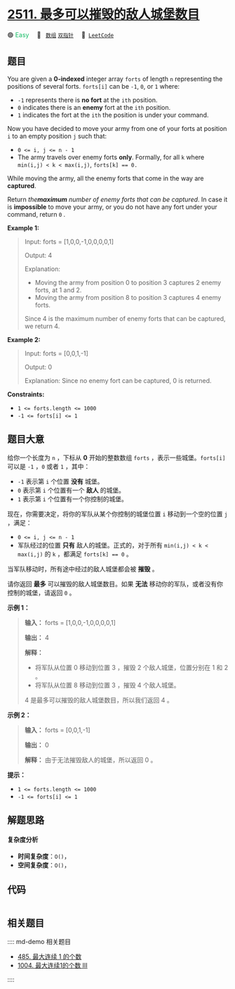 # [2511. 最多可以摧毁的敌人城堡数目](https://leetcode.com/problems/maximum-enemy-forts-that-can-be-captured)

🟢 <font color=#15bd66>Easy</font>&emsp; 🔖&ensp; [`数组`](/leetcode/outline/tag/array.md) [`双指针`](/leetcode/outline/tag/two-pointers.md)&emsp; 🔗&ensp;[`LeetCode`](https://leetcode.com/problems/maximum-enemy-forts-that-can-be-captured)


## 题目

You are given a **0-indexed** integer array `forts` of length `n` representing
the positions of several forts. `forts[i]` can be `-1`, `0`, or `1` where:

  * `-1` represents there is **no fort** at the `ith` position.
  * `0` indicates there is an **enemy** fort at the `ith` position.
  * `1` indicates the fort at the `ith` the position is under your command.

Now you have decided to move your army from one of your forts at position `i`
to an empty position `j` such that:

  * `0 <= i, j <= n - 1`
  * The army travels over enemy forts **only**. Formally, for all `k` where `min(i,j) < k < max(i,j)`, `forts[k] == 0.`

While moving the army, all the enemy forts that come in the way are
**captured**.

Return _the**maximum** number of enemy forts that can be captured_. In case it
is **impossible** to move your army, or you do not have any fort under your
command, return `0` _._



**Example 1:**

> Input: forts = [1,0,0,-1,0,0,0,0,1]
> 
> Output: 4
> 
> Explanation:
> - Moving the army from position 0 to position 3 captures 2 enemy forts, at 1 and 2.
> - Moving the army from position 8 to position 3 captures 4 enemy forts.
> 
> Since 4 is the maximum number of enemy forts that can be captured, we return 4.

**Example 2:**

> Input: forts = [0,0,1,-1]
> 
> Output: 0
> 
> Explanation: Since no enemy fort can be captured, 0 is returned.

**Constraints:**

  * `1 <= forts.length <= 1000`
  * `-1 <= forts[i] <= 1`


## 题目大意

给你一个长度为 `n` ，下标从 **0**  开始的整数数组 `forts` ，表示一些城堡。`forts[i]` 可以是 `-1` ，`0` 或者
`1` ，其中：

  * `-1` 表示第 `i` 个位置 **没有**  城堡。
  * `0` 表示第 `i` 个位置有一个 **敌人**  的城堡。
  * `1` 表示第 `i` 个位置有一个你控制的城堡。

现在，你需要决定，将你的军队从某个你控制的城堡位置 `i` 移动到一个空的位置 `j` ，满足：

  * `0 <= i, j <= n - 1`
  * 军队经过的位置 **只有**  敌人的城堡。正式的，对于所有 `min(i,j) < k < max(i,j)` 的 `k` ，都满足 `forts[k] == 0` 。

当军队移动时，所有途中经过的敌人城堡都会被 **摧毁** 。

请你返回 **最多**  可以摧毁的敌人城堡数目。如果 **无法**  移动你的军队，或者没有你控制的城堡，请返回 `0` 。



**示例 1：**

> 
> 
> 
> 
> 
> **输入：** forts = [1,0,0,-1,0,0,0,0,1]
> 
> **输出：** 4
> 
> **解释：**
> - 将军队从位置 0 移动到位置 3 ，摧毁 2 个敌人城堡，位置分别在 1 和 2 。
> - 将军队从位置 8 移动到位置 3 ，摧毁 4 个敌人城堡。
> 
> 4 是最多可以摧毁的敌人城堡数目，所以我们返回 4 。
> 
> 

**示例 2：**

> 
> 
> 
> 
> 
> **输入：** forts = [0,0,1,-1]
> 
> **输出：** 0
> 
> **解释：** 由于无法摧毁敌人的城堡，所以返回 0 。
> 
> 



**提示：**

  * `1 <= forts.length <= 1000`
  * `-1 <= forts[i] <= 1`


## 解题思路

#### 复杂度分析

- **时间复杂度**：`O()`，
- **空间复杂度**：`O()`，

## 代码

```javascript

```

## 相关题目

:::: md-demo 相关题目
- [485. 最大连续 1 的个数](./0485.md)
- [1004. 最大连续1的个数 III](https://leetcode.com/problems/max-consecutive-ones-iii)

::::
